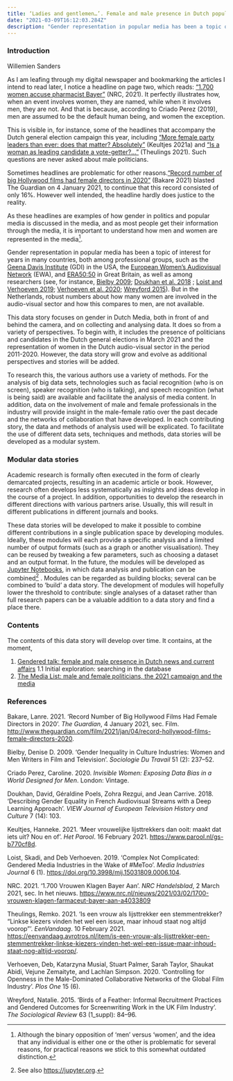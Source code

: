 ```yaml
---
title: ‘Ladies and gentlemen…’. Female and male presence in Dutch popular media
date: "2021-03-09T16:12:03.284Z"
description: "Gender representation in popular media has been a topic of interest for years in many countries, both among professional groups as well as among researchers. Despite all kinds of initiatives focusing on inclusion and diversity, robust numbers about how many women are involved in the audio-visual sector, and how this compares to men, are not available in the Netherlands. This data story discusses gender in Dutch popular media from a range of perspectives and will develop and grow over time, as new analyses and insights are added to the story. "
---
```


### Introduction 

Willemien Sanders

As I am leafing through my digital newspaper and bookmarking the articles I intend to read later, I notice a headline on page two, which reads: <a target="_blank" href="https://www.nrc.nl/nieuws/2021/03/02/1700-vrouwen-klagen-farmaceut-bayer-aan-a4033809">“1.700 women accuse pharmacist Bayer”</a> (NRC, 2021). It perfectly illustrates how, when an event involves women, they are named, while when it involves men, they are not. And that is because, according to Criado Perez (2019), men are assumed to be the default human being, and women the exception.

This is visible in, for instance, some of the headlines that accompany the Dutch general election campaign this year, including <a target="_blank" href="https://www.parool.nl/nederland/meer-vrouwelijke-lijsttrekkers-dan-ooit-maakt-dat-iets-uit-nou-en-of~b770cf8d/?referrer=https://www.google.com/">“More female party leaders than ever: does that matter? Absolutely”</a> (Keultjes 2021a) and <a target="_blank" href="https://eenvandaag.avrotros.nl/item/is-een-vrouw-als-lijsttrekker-een-stemmentrekker-linkse-kiezers-vinden-het-wel-een-issue-maar-inhoud-staat-nog-altijd-voorop/">“Is a woman as leading candidate a vote-getter?...”</a> (Theulings 2021). Such questions are never asked about male politicians. 

Sometimes headlines are problematic for other reasons.<a target="_blank" href="https://www.theguardian.com/film/2021/jan/04/record-hollywood-films-female-directors-2020">“Record number of big Hollywood films had female directors in 2020”</a> (Bakare 2021) blasted The Guardian on 4 January 2021, to continue that this record consisted of only 16%. However well intended, the headline hardly does justice to the reality.  

As these headlines are examples of how gender in politics and popular media is discussed in the media, and as most people get their information through the media, it is important to understand how men and women are represented in the media[^1].  

Gender representation in popular media has been a topic of interest for years in many countries, both among professional groups, such as the <a target="_blank" href="http://www.seejane.org/">Geena Davis Institute</a> (GDI) in the USA, the <a target="_blank" href="https://www.ewawomen.com/">European Women’s Audiovisual Network</a> (EWA), and <a target="_blank" href="https://www.era5050.co.uk/">ERA50:50</a> in Great Britain, as well as among researchers (see, for instance, <a target="_blank" href="https://journals.openedition.org/sdt/16462">Bielby 2009</a>; <a target="_blank" href="https://viewjournal.eu/articles/10.18146/2213-0969.2018.jethc156/">Doukhan et al. 2018</a> ; <a target="_blank" href="https://quod.lib.umich.edu/m/mij/15031809.0006.104?view=text;rgn=main">Loist and Verhoeven 2019</a>; <a target="_blank" href="https://journals.plos.org/plosone/article?id=10.1371/journal.pone.0234460">Verhoeven et al. 2020</a>; <a target="_blank" href="https://journals.sagepub.com/doi/10.1111/1467-954X.12242">Wreyford 2015</a>). But in the Netherlands, robust numbers about how many women are involved in the audio-visual sector and how this compares to men, are not available. 

This data story focuses on gender in Dutch Media, both in front of and behind the camera, and on collecting and analysing data. It does so from a variety of perspectives. To begin with, it includes the presence of politicians and candidates in the Dutch general elections in March 2021 and the representation of women in the Dutch audio-visual sector in the period 2011-2020. However, the data story will grow and evolve as additional perspectives and stories will be added. 

To research this, the various authors use a variety of methods. For the analysis of big data sets, technologies such as facial recognition (who is on screen), speaker recognition (who is talking), and speech recognition (what is being said) are available and facilitate the analysis of media content. In addition, data on the involvement of male and female professionals in the industry will provide insight in the male-female ratio over the past decade and the networks of collaboration that have developed. In each contributing story, the data and methods of analysis used will be explicated. To facilitate the use of different data sets, techniques and methods, data stories will be developed as a modular system.

### Modular data stories 
Academic research is formally often executed in the form of clearly demarcated projects, resulting in an academic article or book. However, research often develops less systematically as insights and ideas develop in the course of a project. In addition, opportunities to develop the research in different directions with various partners arise. Usually, this will result in different publications in different journals and books.

These data stories will be developed to make it possible to combine different contributions in a single publication space by developing modules. Ideally, these modules will each provide a specific analysis and a limited number of output formats (such as a graph or another visualisation). They can be reused by tweaking a few parameters, such as choosing a dataset and an output format. In the future, the modules will be developed as <a target="_blank" href="https://mediasuite.clariah.nl/documentation/howtos/jupyter-notebooks">Jupyter Notebooks</a>, in which data analysis and publication can be combined[^2] .  Modules can be regarded as building blocks; several can be combined to ‘build’ a data story. The development of modules will hopefully lower the threshold to contribute: single analyses of a dataset rather than full research papers can be a valuable addition to a data story and find a place there. 

### Contents 
The contents of this data story will develop over time. It contains, at the moment, 

1.	[Gendered talk: female and male presence in Dutch news and current affairs](https://mediasuitedatastories.clariah.nl/gendered-talk/)
1.1 Initial exploration: searching in the database 
2.	[The Media List: male and female politicians, the 2021 campaign and the media](https://mediasuitedatastories.clariah.nl/elections-media-list/)

[^1]: Although the binary opposition of ‘men’ versus ‘women’, and the idea that any individual is either one or the other is problematic for several reasons, for practical reasons we stick to this somewhat outdated distinction. 
[^2]: See also https://jupyter.org. 



### References

Bakare, Lanre. 2021. ‘Record Number of Big Hollywood Films Had Female Directors in 2020’. <i>The Guardian</i>, 4 January 2021, sec. Film. http://www.theguardian.com/film/2021/jan/04/record-hollywood-films-female-directors-2020.

Bielby, Denise D. 2009. ‘Gender Inequality in Culture Industries: Women and Men Writers in Film and Television’. <i>Sociologie Du Travail</i> 51 (2): 237–52. 

Criado Perez, Caroline. 2020. <i>Invisible Women: Exposing Data Bias in a World Designed for Men</i>. London: Vintage.

Doukhan, David, Géraldine Poels, Zohra Rezgui, and Jean Carrive. 2018. ‘Describing Gender Equality in French Audiovisual Streams with a Deep Learning Approach’. <i>VIEW Journal of European Television History and Culture</i> 7 (14): 103. 

Keultjes, Hanneke. 2021. ‘Meer vrouwelijke lijsttrekkers dan ooit: maakt dat iets uit? Nou en of’. <i>Het Parool</i>. 16 February 2021. https://www.parool.nl/gs-b770cf8d.

Loist, Skadi, and Deb Verhoeven. 2019. ‘Complex Not Complicated: Gendered Media Industries in the Wake of #MeToo’. <i>Media Industries Journal</i> 6 (1). https://doi.org/10.3998/mij.15031809.0006.104.

NRC. 2021. ‘1.700 Vrouwen Klagen Bayer Aan’. <i>NRC Handelsblad</i>, 2 March 2021, sec. In het nieuws. https://www.nrc.nl/nieuws/2021/03/02/1700-vrouwen-klagen-farmaceut-bayer-aan-a4033809

Theulings, Remko. 2021. ‘Is een vrouw als lijsttrekker een stemmentrekker? “Linkse kiezers vinden het wel een issue, maar inhoud staat nog altijd voorop”’. <i>EenVandaag</i>. 10 February 2021. https://eenvandaag.avrotros.nl/item/is-een-vrouw-als-lijsttrekker-een-stemmentrekker-linkse-kiezers-vinden-het-wel-een-issue-maar-inhoud-staat-nog-altijd-voorop/.

Verhoeven, Deb, Katarzyna Musial, Stuart Palmer, Sarah Taylor, Shaukat Abidi, Vejune Zemaityte, and Lachlan Simpson. 2020. ‘Controlling for Openness in the Male-Dominated Collaborative Networks of the Global Film Industry’. <i>Plos One</i> 15 (6). 

Wreyford, Natalie. 2015. ‘Birds of a Feather: Informal Recruitment Practices and Gendered Outcomes for Screenwriting Work in the UK Film Industry’. <i>The Sociological Review</i> 63 (1_suppl): 84–96.

